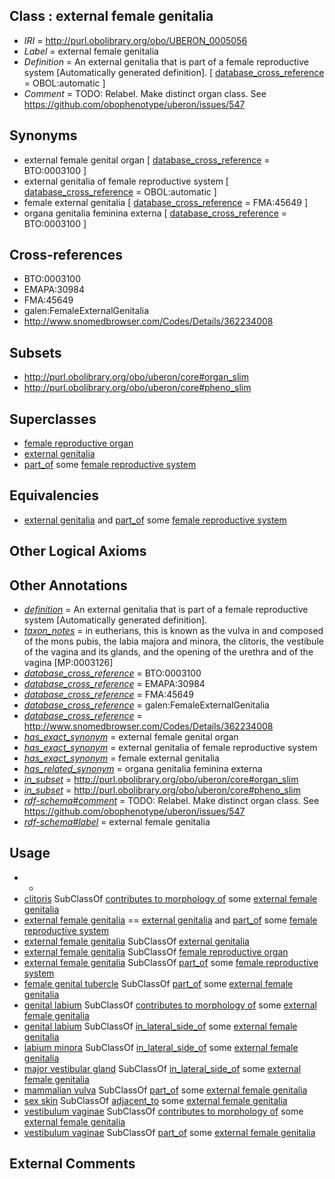
## Class : external female genitalia

 * *IRI* = http://purl.obolibrary.org/obo/UBERON_0005056
 * *Label* = external female genitalia
 * *Definition* = An external genitalia that is part of a female reproductive system [Automatically generated definition]. [ [database_cross_reference](../../ef/oboInOwl#hasDbXref.md) = OBOL:automatic ]
 * *Comment* = TODO: Relabel. Make distinct organ class. See https://github.com/obophenotype/uberon/issues/547

## Synonyms

 * external female genital organ [ [database_cross_reference](../../ef/oboInOwl#hasDbXref.md) = BTO:0003100 ]
 * external genitalia of female reproductive system [ [database_cross_reference](../../ef/oboInOwl#hasDbXref.md) = OBOL:automatic ]
 * female external genitalia [ [database_cross_reference](../../ef/oboInOwl#hasDbXref.md) = FMA:45649 ]
 * organa genitalia feminina externa [ [database_cross_reference](../../ef/oboInOwl#hasDbXref.md) = BTO:0003100 ]

## Cross-references

 * BTO:0003100
 * EMAPA:30984
 * FMA:45649
 * galen:FemaleExternalGenitalia
 * http://www.snomedbrowser.com/Codes/Details/362234008

## Subsets

 * http://purl.obolibrary.org/obo/uberon/core#organ_slim
 * http://purl.obolibrary.org/obo/uberon/core#pheno_slim

## Superclasses

 * [female reproductive organ](../../UBERON/34/UBERON_0003134.md)
 * [external genitalia](../../UBERON/76/UBERON_0004176.md)
 * [part_of](../../BFO/50/BFO_0000050.md) some [female reproductive system](../../UBERON/74/UBERON_0000474.md)

## Equivalencies

 * [external genitalia](../../UBERON/76/UBERON_0004176.md) and [part_of](../../BFO/50/BFO_0000050.md) some [female reproductive system](../../UBERON/74/UBERON_0000474.md)

## Other Logical Axioms


## Other Annotations

 * *[definition](../../IAO/15/IAO_0000115.md)* = An external genitalia that is part of a female reproductive system [Automatically generated definition].
 * *[taxon_notes](../../UBPROP/08/UBPROP_0000008.md)* = in eutherians, this is known as the vulva in and composed of the mons pubis, the labia majora and minora, the clitoris, the vestibule of the vagina and its glands, and the opening of the urethra and of the vagina [MP:0003126]
 * *[database_cross_reference](../../ef/oboInOwl#hasDbXref.md)* = BTO:0003100
 * *[database_cross_reference](../../ef/oboInOwl#hasDbXref.md)* = EMAPA:30984
 * *[database_cross_reference](../../ef/oboInOwl#hasDbXref.md)* = FMA:45649
 * *[database_cross_reference](../../ef/oboInOwl#hasDbXref.md)* = galen:FemaleExternalGenitalia
 * *[database_cross_reference](../../ef/oboInOwl#hasDbXref.md)* = http://www.snomedbrowser.com/Codes/Details/362234008
 * *[has_exact_synonym](../../ym/oboInOwl#hasExactSynonym.md)* = external female genital organ
 * *[has_exact_synonym](../../ym/oboInOwl#hasExactSynonym.md)* = external genitalia of female reproductive system
 * *[has_exact_synonym](../../ym/oboInOwl#hasExactSynonym.md)* = female external genitalia
 * *[has_related_synonym](../../ym/oboInOwl#hasRelatedSynonym.md)* = organa genitalia feminina externa
 * *[in_subset](../../et/oboInOwl#inSubset.md)* = http://purl.obolibrary.org/obo/uberon/core#organ_slim
 * *[in_subset](../../et/oboInOwl#inSubset.md)* = http://purl.obolibrary.org/obo/uberon/core#pheno_slim
 * *[rdf-schema#comment](../../nt/rdf-schema#comment.md)* = TODO: Relabel. Make distinct organ class. See https://github.com/obophenotype/uberon/issues/547
 * *[rdf-schema#label](../../el/rdf-schema#label.md)* = external female genitalia

## Usage

 * -
 * [clitoris](../../UBERON/11/UBERON_0002411.md) SubClassOf [contributes to morphology of](../../RO/33/RO_0002433.md) some [external female genitalia](../../UBERON/56/UBERON_0005056.md)
 * [external female genitalia](../../UBERON/56/UBERON_0005056.md) == [external genitalia](../../UBERON/76/UBERON_0004176.md) and [part_of](../../BFO/50/BFO_0000050.md) some [female reproductive system](../../UBERON/74/UBERON_0000474.md)
 * [external female genitalia](../../UBERON/56/UBERON_0005056.md) SubClassOf [external genitalia](../../UBERON/76/UBERON_0004176.md)
 * [external female genitalia](../../UBERON/56/UBERON_0005056.md) SubClassOf [female reproductive organ](../../UBERON/34/UBERON_0003134.md)
 * [external female genitalia](../../UBERON/56/UBERON_0005056.md) SubClassOf [part_of](../../BFO/50/BFO_0000050.md) some [female reproductive system](../../UBERON/74/UBERON_0000474.md)
 * [female genital tubercle](../../UBERON/33/UBERON_0006233.md) SubClassOf [part_of](../../BFO/50/BFO_0000050.md) some [external female genitalia](../../UBERON/56/UBERON_0005056.md)
 * [genital labium](../../UBERON/84/UBERON_0004084.md) SubClassOf [contributes to morphology of](../../RO/33/RO_0002433.md) some [external female genitalia](../../UBERON/56/UBERON_0005056.md)
 * [genital labium](../../UBERON/84/UBERON_0004084.md) SubClassOf [in_lateral_side_of](../../BSPO/26/BSPO_0000126.md) some [external female genitalia](../../UBERON/56/UBERON_0005056.md)
 * [labium minora](../../UBERON/14/UBERON_0004014.md) SubClassOf [in_lateral_side_of](../../BSPO/26/BSPO_0000126.md) some [external female genitalia](../../UBERON/56/UBERON_0005056.md)
 * [major vestibular gland](../../UBERON/60/UBERON_0000460.md) SubClassOf [in_lateral_side_of](../../BSPO/26/BSPO_0000126.md) some [external female genitalia](../../UBERON/56/UBERON_0005056.md)
 * [mammalian vulva](../../UBERON/97/UBERON_0000997.md) SubClassOf [part_of](../../BFO/50/BFO_0000050.md) some [external female genitalia](../../UBERON/56/UBERON_0005056.md)
 * [sex skin](../../UBERON/81/UBERON_0014481.md) SubClassOf [adjacent_to](../../RO/20/RO_0002220.md) some [external female genitalia](../../UBERON/56/UBERON_0005056.md)
 * [vestibulum vaginae](../../UBERON/30/UBERON_0008330.md) SubClassOf [contributes to morphology of](../../RO/33/RO_0002433.md) some [external female genitalia](../../UBERON/56/UBERON_0005056.md)
 * [vestibulum vaginae](../../UBERON/30/UBERON_0008330.md) SubClassOf [part_of](../../BFO/50/BFO_0000050.md) some [external female genitalia](../../UBERON/56/UBERON_0005056.md)

## External Comments

